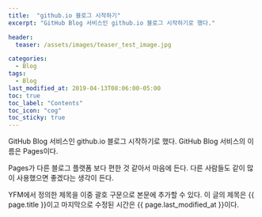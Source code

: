 ```yaml
---
title:  "github.io 블로그 시작하기"
excerpt: "GitHub Blog 서비스인 github.io 블로그 시작하기로 했다."

header:
  teaser: /assets/images/teaser_test_image.jpg

categories:
  - Blog
tags:
  - Blog
last_modified_at: 2019-04-13T08:06:00-05:00
toc: true
toc_label: "Contents"
toc_icon: "cog"
toc_sticky: true
---
```


GitHub Blog 서비스인 github.io 블로그 시작하기로 했다.
GitHub Blog 서비스의 이름은 Pages이다.

Pages가 다른 블로그 플랫폼 보다 편한 것 같아서 마음에 든다.
다른 사람들도 같이 많이 사용했으면 좋겠다는 생각이 든다.

YFM에서 정의한 제목을 이중 괄호 구문으로 본문에 추가할 수 있다.
이 글의 제목은 {{ page.title }}이고
마지막으로 수정된 시간은 {{ page.last_modified_at }}이다.


